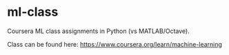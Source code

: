 # ml-class
Coursera ML class assignments in Python (vs MATLAB/Octave).

Class can be found here: https://www.coursera.org/learn/machine-learning
